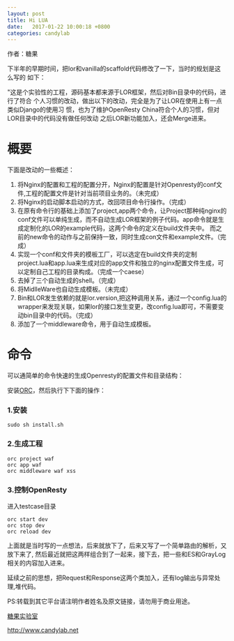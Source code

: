 ```yaml
---
layout: post
title: Hi LUA
date:   2017-01-22 10:00:18 +0800 
categories: candylab
---
```


作者：糖果

下半年的早期时间，把lor和vanilla的scaffold代码修改了一下，当时的规划是这么写的
如下：


"这是个实验性的工程，源码基本都来源于LOR框架，然后对Bin目录中的代码，进行了符合
个人习惯的改动，做出以下的改动，完全是为了让LOR在使用上有一点类似Django的使用习
惯，也为了维护OpenResty China符合个人的习惯，但对LOR目录中的代码没有做任何改动
之后LOR新功能加入，还会Merge进来。



# 概要

下面是改动的一些概述：

1. 将Nginx的配置和工程的配置分开，Nginx的配置是针对Openresty的conf文件,工程的配置文件是针对当前项目业务的。（未完成）
2. 将Nginx的启动脚本启动的方式，改回项目命令行操作。（完成）
3. 在原有命令行的基础上添加了project,app两个命令，让Project那种纯nginx的conf文件可以单纯生成，而不自动生成LOR框架的例子代码。app命令就是生成定制化的LOR的example代码，这两个命令的定义在build文件夹中。 而之前的new命令的动作与之前保持一致，同时生成con文件和example文件。（完成）
4. 实现一个conf和文件夹的模板工厂，可以选定在build文件夹的定制project.lua和app.lua来生成对应的app文件和独立的nginx配置文件生成，可以定制自己工程的目录构成。（完成一个caese）
5. 去掉了三个自动生成的shell。（完成）
6. 将MidlleWare也自动生成模板。（未完成）
7. Bin和LOR发生依赖的就是lor.version,把这种调用关系，通过一个config.lua的wrapper来发现关联，如果lor的接口发生变更，改config.lua即可，不需要变动bin目录中的代码。（完成）
8. 添加了一个middleware命令，用于自动生成模板。


# 命令

可以通简单的命令快速的生成Openresty的配置文件和目录结构：


安装[ORC](https://coding.net/u/shengyang/p/orc/git)，然后执行下下面的操作：

### 1.安装

```
sudo sh install.sh
```

### 2.生成工程

```
orc project waf
orc app waf
orc middleware waf xss
```

### 3.控制OpenResty

进入testcase目录

```
orc start dev
orc stop dev
orc reload dev
```

上面就是当时写的一点想法，后来就放下了，后来又写了一个简单路由的解析，又放下来了,
然后最近就把这两样组合到了一起来，接下去，把一些和ES和GrayLog相关的内容加入进来。

延续之前的思想，把Request和Response这两个类加入，还有log输出与异常处理,堆代码。




PS:转载到其它平台请注明作者姓名及原文链接，请勿用于商业用途。

[糖果实验室](http://www.candylab.net)

http://www.candylab.net
